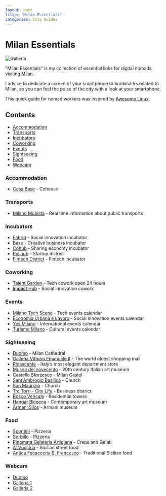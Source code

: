 ```yaml
---
layout: post
title: "Milan Essentials"
categories: City Guides
---
```



# Milan Essentials

![Galleria](https://raw.githubusercontent.com/marcofromsicily/blog/master/images/galleria.jpg)

"Milan Essentials" is my collection of essential links for digital nomads visiting [Milan](https://www.comune.milano.it/).

I advice to dedicate a screen of your smartphone to bookmarks related to Milan, so you can feel the pulse of the city with a look at your smartphone.

This quick guide for nomad workers was inspired by [Awesome Linux](https://github.com/madbob/awesome-linux-dev).

## Contents

* [Accommodation](#accommodation)
* [Transports](#transports)
* [Incubators](#incubators)
* [Coworking](#coworking)
* [Events](#events)
* [Sightseeing](#sightseeing)
* [Food](#food)
* [Webcam](#webcam)

### Accommodation

* [Casa Base](http://base.milano.it/casabase/) - Cohouse

### Transports

* [Milano Mobilità](http://www.muoversi.milano.it/) - Real time information about public transports

### Incubators

* [Fabriq](http://www.fabriq.eu/) - Social innovation incubator
* [Base](http://base.milano.it/) - Creative business incubator
* [Cohub](http://www.cohubmilano.it/) - Sharing economy incubator
* [Polihub](http://www.polihub.it/) - Startup district
* [Fintech District](http://www.fintechdistrict.com/) - Fintech incubator

### Coworking

* [Talent Garden](https://milano-calabiana.talentgarden.org/) - Tech cowork open 24 hours
* [Impact Hub](https://milan.impacthub.net/) - Social innovation cowork

### Events

* [Milano Tech Scene](http://milanotechscene.it/) - Tech events calendar
* [Economia Urbana e Lavoro](http://www.lavoroeformazioneincomune.it/) - Social innovation events calendar
* [Yes Milano](http://www.yesmilano.it/) - International events calendar
* [Turismo Milano](https://www.turismo.milano.it/) - Cultural events calendar

### Sightseeing

* [Duomo](http://www.duomomilano.it/it/) - Milan Cathedral
* [Galleria Vittorio Emanuele II](http://www.ingalleria.com/it) - The world oldest shopping mall
* [Rinascente](https://www.rinascente.it/) - Italy’s most elegant department store  
* [Museo del novecento](http://www.museodelnovecento.org/it/) - 20th century Italian art museum
* [Castello Sforzesco](https://www.milanocastello.it/) - Milan Castel
* [Sant'Ambrogio Basilica](http://www.basilicasantambrogio.it/) - Church
* [San Maurizio](https://it.wikipedia.org/wiki/Chiesa_di_San_Maurizio_al_Monastero_Maggiore) - Church  
* [Tre Torri - City Life](http://www.city-life.it/) - Business district
* [Bosco Vericale](https://en.wikipedia.org/wiki/Bosco_Verticale) - Residential towers
* [Hangar Bicocca](http://www.hangarbicocca.org/) - Contemporary art museum
* [Armani Silos](https://www.armanisilos.com/it_IT/) - Armani museum

### Food

* [Spontini](http://www.pizzeriaspontini.it/) - Pizzeria
* [Sorbillo](http://www.sorbillo.it/) - Pizzeria
* [Rinomata Gelateria Artigiana](https://www.tripadvisor.it/Restaurant_Review-g187849-d1782796-Reviews-La_Rinomata_Gelateria-Milan_Lombardy.html) - Creps and Gelati
* [A' Vucciria](http://www.a-vucciria.com/) - Sicilian street food
* [Antica Focacceria S. Francesco](http://mobile.anticafocacceria.it/) - Traditional Sicilian food


### Webcam

* [Duomo](https://www.skylinewebcams.com/it/webcam/italia/lombardia/milano/duomo-milano.html)
* [Galleria 1](https://www.skylinewebcams.com/it/webcam/italia/lombardia/milano/milano-galleria.html)
* [Galleria 2](https://www.skylinewebcams.com/it/webcam/italia/lombardia/milano/galleria-vittorio-emanuele.html)
